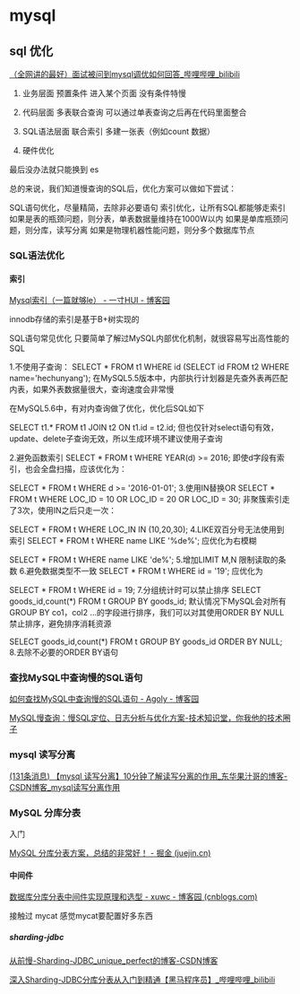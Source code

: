 # mysql

## sql 优化

[（全网讲的最好）面试被问到mysql调优如何回答_哔哩哔哩_bilibili](https://www.bilibili.com/video/BV1qt4y157kN/?spm_id_from=333.337.search-card.all.click&vd_source=eabc2c22ae7849c2c4f31815da49f209)

1. 业务层面 预置条件 进入某个页面 没有条件特慢

2. 代码层面 多表联合查询 可以通过单表查询之后再在代码里面整合

3. SQL语法层面 联合索引 多建一张表（例如count 数据）

4. 硬件优化

最后没办法就只能换到 es



总的来说，我们知道慢查询的SQL后，优化方案可以做如下尝试：

SQL语句优化，尽量精简，去除非必要语句
索引优化，让所有SQL都能够走索引
如果是表的瓶颈问题，则分表，单表数据量维持在1000W以内
如果是单库瓶颈问题，则分库，读写分离
如果是物理机器性能问题，则分多个数据库节点



### SQL语法优化

#### 索引

[Mysql索引（一篇就够le） - 一寸HUI - 博客园](https://www.cnblogs.com/zsql/p/13808417.html#_label2)

innodb存储的索引是基于B+树实现的



SQL语句常见优化
只要简单了解过MySQL内部优化机制，就很容易写出高性能的SQL

1.不使用子查询：
SELECT * FROM t1 WHERE id (SELECT id FROM t2 WHERE name='hechunyang');
在MySQL5.5版本中，内部执行计划器是先查外表再匹配内表，如果外表数据量很大，查询速度会非常慢

在MySQL5.6中，有对内查询做了优化，优化后SQL如下

SELECT t1.* FROM t1 JOIN t2 ON t1.id = t2.id;
但也仅针对select语句有效，update、delete子查询无效，所以生成环境不建议使用子查询

2.避免函数索引
SELECT * FROM t WHERE YEAR(d) >= 2016;
即使d字段有索引，也会全盘扫描，应该优化为：

SELECT * FROM t WHERE d >= '2016-01-01';
3.使用IN替换OR
SELECT * FROM t WHERE LOC_ID = 10 OR LOC_ID = 20 OR LOC_ID = 30;
非聚簇索引走了3次，使用IN之后只走一次：

SELECT * FROM t WHERE LOC_IN IN (10,20,30);
4.LIKE双百分号无法使用到索引
SELECT * FROM t WHERE name LIKE '%de%';
应优化为右模糊

SELECT * FROM t WHERE name LIKE 'de%';
5.增加LIMIT M,N 限制读取的条数
6.避免数据类型不一致
SELECT * FROM t WHERE id = '19';
应优化为

SELECT * FROM t WHERE id = 19;
7.分组统计时可以禁止排序
SELECT goods_id,count(*) FROM t GROUP BY goods_id;
默认情况下MySQL会对所有GROUP BY co1，col2 …的字段进行排序，我们可以对其使用ORDER BY NULL禁止排序，避免排序消耗资源

SELECT goods_id,count(*) FROM t GROUP BY goods_id ORDER BY NULL;
8.去除不必要的ORDER BY语句





### 查找MySQL中查询慢的SQL语句

[如何查找MySQL中查询慢的SQL语句 - Agoly - 博客园](https://www.cnblogs.com/qmfsun/p/4844472.html)

[MySQL慢查询：慢SQL定位、日志分析与优化方案-技术知识堂，你我他的技术圈子](https://www.jhelp.net/p/2t1OVTuBlm6ZESwn)

### mysql 读写分离

[(131条消息) 【mysql 读写分离】10分钟了解读写分离的作用_东华果汁哥的博客-CSDN博客_mysql读写分离作用](https://blog.csdn.net/u013421629/article/details/78793966)

### MySQL 分库分表

入门

[MySQL 分库分表方案，总结的非常好！ - 掘金 (juejin.cn)](https://juejin.cn/post/6844903648670007310)

#### 中间件

[数据库分库分表中间件实现原理和选型 - xuwc - 博客园 (cnblogs.com)](https://www.cnblogs.com/xuwc/p/14054327.html)

接触过 mycat 感觉mycat要配置好多东西

##### sharding-jdbc

[从前慢-Sharding-JDBC_unique_perfect的博客-CSDN博客](https://blog.csdn.net/unique_perfect/article/details/116134490)

[深入Sharding-JDBC分库分表从入门到精通【黑马程序员】_哔哩哔哩_bilibili](https://www.bilibili.com/video/BV1jJ411M78w/?spm_id_from=333.337.search-card.all.click&vd_source=eabc2c22ae7849c2c4f31815da49f209)
